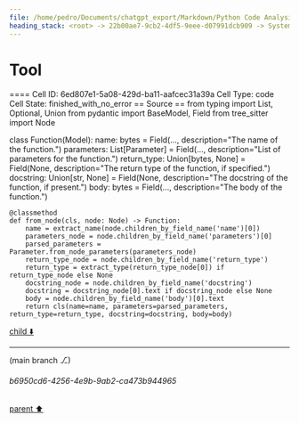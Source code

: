 ```yaml
---
file: /home/pedro/Documents/chatgpt_export/Markdown/Python Code Analysis & Parsing.md
heading_stack: <root> -> 22b00ae7-9cb2-4df5-9eee-d07991dcb909 -> System -> 20ebaef2-02d6-4890-a642-e0f29f17805b -> System -> aaa2cafe-8b89-4a61-8a81-7ae5b849a3d4 -> User -> 9440ae93-53d9-4599-a08c-4f481da5db27 -> Assistant -> 57cd8fdb-661b-4e6a-89bc-77d3c8237b3f -> Tool -> 79181316-3c09-4844-8300-7e43ccd3f8a1 -> Assistant -> Cell 1 -> Cell 2 -> Observations: -> aaa2a124-a531-49d7-abf1-6bff71ae059e -> User -> f39d6ca7-8490-47d0-87ef-7295db56ee72 -> Assistant -> 4638e5fb-7316-4f3d-875b-e70772997c48 -> Tool -> c7d28657-3cf6-4f25-9465-6819041068f4 -> Assistant -> aaa21996-ce1a-4550-baea-bb77183194f1 -> User -> b2c70be9-2d0f-428b-be57-aef658e7da45 -> Assistant -> c4c27846-6e0a-47d8-8aab-ab14fbda0d8c -> Tool -> 56e7d34d-e69e-4f12-a83a-9bfce90dab6d -> Assistant -> aaa2d7f7-f073-4437-9fa5-f2e4d2fd83dd -> User -> 738131a3-930b-4da1-95c9-a56e3496cbea -> Assistant -> c88ab4d2-a949-405a-8f74-6e29ce5f2dfc -> Tool
---
```

# Tool

==== Cell ID: 6ed807e1-5a08-429d-ba11-aafcec31a39a
Cell Type: code
Cell State: finished_with_no_error
== Source ==
from typing import List, Optional, Union
from pydantic import BaseModel, Field
from tree_sitter import Node

class Function(Model):
    name: bytes = Field(..., description="The name of the function.")
    parameters: List[Parameter] = Field(..., description="List of parameters for the function.")
    return_type: Union[bytes, None] = Field(None, description="The return type of the function, if specified.")
    docstring: Union[str, None] = Field(None, description="The docstring of the function, if present.")
    body: bytes = Field(..., description="The body of the function.")

    @classmethod
    def from_node(cls, node: Node) -> Function:
        name = extract_name(node.children_by_field_name('name')[0])
        parameters_node = node.children_by_field_name('parameters')[0]
        parsed_parameters = Parameter.from_node_parameters(parameters_node)
        return_type_node = node.children_by_field_name('return_type')
        return_type = extract_type(return_type_node[0]) if return_type_node else None
        docstring_node = node.children_by_field_name('docstring')
        docstring = docstring_node[0].text if docstring_node else None
        body = node.children_by_field_name('body')[0].text
        return cls(name=name, parameters=parsed_parameters, return_type=return_type, docstring=docstring, body=body)


[child ⬇️](#b6950cd6-4256-4e9b-9ab2-ca473b944965)

---

(main branch ⎇)
###### b6950cd6-4256-4e9b-9ab2-ca473b944965
[parent ⬆️](#c88ab4d2-a949-405a-8f74-6e29ce5f2dfc)

